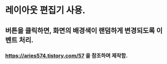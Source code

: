 # 레이아웃 편집기 사용.
## 버튼을 클릭하면, 화면의 배경색이 랜덤하게 변경되도록 이벤트 처리.
### https://aries574.tistory.com/57 을 참조하며 제작함.
